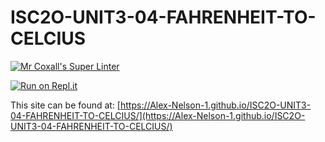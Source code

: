 # ISC2O-UNIT3-04-FAHRENHEIT-TO-CELCIUS

[![Mr Coxall's Super Linter](https://github.com/Alex-Nelson-1/ISC2O-UNIT3-04-FAHRENHEIT-TO-CELCIUS/workflows/Mr%20Coxall's%20Super%20Linter/badge.svg)](https://github.com/Alex-Nelson-1/ISC2O-UNIT3-04-FAHRENHEIT-TO-CELCIUS/actions)

[![Run on Repl.it](https://repl.it/badge/github/Alex-Nelson-1/ISC2O-UNIT3-04-FAHRENHEIT-TO-CELCIUS)](https://repl.it/github/Alex-Nelson-1/ISC2O-UNIT3-04-FAHRENHEIT-TO-CELCIUS)

This site can be found at: [https://Alex-Nelson-1.github.io/ISC2O-UNIT3-04-FAHRENHEIT-TO-CELCIUS/](https://Alex-Nelson-1.github.io/ISC2O-UNIT3-04-FAHRENHEIT-TO-CELCIUS/)

